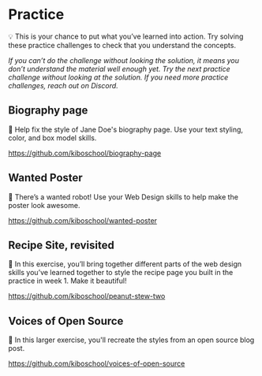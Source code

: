 # Practice

<aside>

💡 This is your chance to put what you’ve learned into action. Try solving these practice challenges to check that you understand the concepts.

</aside>

*If you can’t do the challenge without looking the solution, it means you don’t understand the material well enough yet. Try the next practice challenge without looking at the solution. If you need more practice challenges, reach out on Discord.*

## Biography page

<aside>

🤖  Help fix the style of Jane Doe's biography page. Use your text styling, color, and box model skills.

https://github.com/kiboschool/biography-page

</aside>


## Wanted Poster

<aside>

🤖 There’s a wanted robot! Use your Web Design skills to help make the poster look awesome.

https://github.com/kiboschool/wanted-poster

</aside>

## Recipe Site, revisited

<aside>

🍲 In this exercise, you’ll bring together different parts of the web design skills you’ve learned together to style the recipe page you built in the practice in week 1. Make it beautiful!

https://github.com/kiboschool/peanut-stew-two

</aside>

## Voices of Open Source

<aside>

🎤 In this larger exercise, you'll recreate the styles from an open source blog post.

https://github.com/kiboschool/voices-of-open-source

</aside>